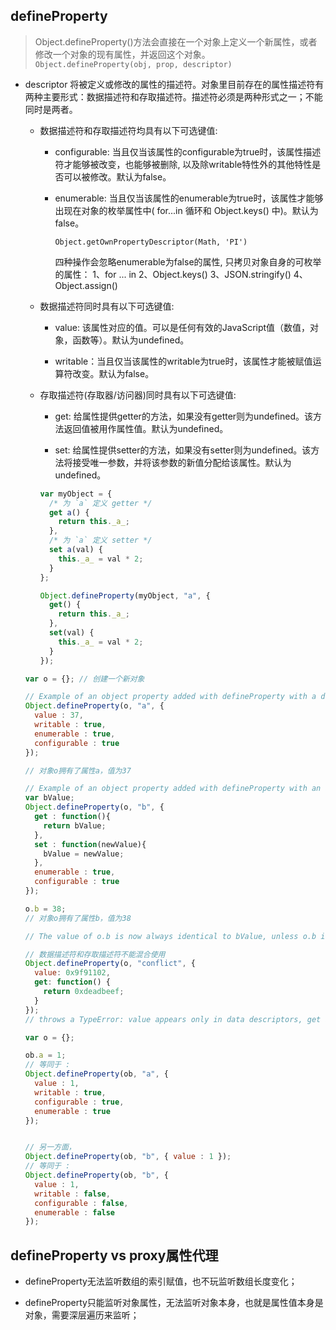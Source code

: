 ## defineProperty

  > Object.defineProperty()方法会直接在一个对象上定义一个新属性，或者修改一个对象的现有属性，并返回这个对象。`Object.defineProperty(obj, prop, descriptor)`

* descriptor 将被定义或修改的属性的描述符。对象里目前存在的属性描述符有两种主要形式：数据描述符和存取描述符。描述符必须是两种形式之一；不能同时是两者。

  - 数据描述符和存取描述符均具有以下可选键值:

    + configurable: 当且仅当该属性的configurable为true时，该属性描述符才能够被改变，也能够被删除, 以及除writable特性外的其他特性是否可以被修改。默认为false。

    + enumerable: 当且仅当该属性的enumerable为true时，该属性才能够出现在对象的枚举属性中( for...in 循环和 Object.keys() 中)。默认为false。

      `Object.getOwnPropertyDescriptor(Math, 'PI')`

      四种操作会忽略enumerable为false的属性, 只拷贝对象自身的可枚举的属性：
      1、for ... in
      2、Object.keys()
      3、JSON.stringify()
      4、Object.assign()

  - 数据描述符同时具有以下可选键值:

    + value: 该属性对应的值。可以是任何有效的JavaScript值（数值，对象，函数等）。默认为undefined。

    + writable：当且仅当该属性的writable为true时，该属性才能被赋值运算符改变。默认为false。

  - 存取描述符(存取器/访问器)同时具有以下可选键值:

    + get: 给属性提供getter的方法，如果没有getter则为undefined。该方法返回值被用作属性值。默认为undefined。

    + set: 给属性提供setter的方法，如果没有setter则为undefined。该方法将接受唯一参数，并将该参数的新值分配给该属性。默认为 undefined。

    ```js
    var myObject = {
      /* 为 `a` 定义 getter */
      get a() {
        return this._a_;
      },
      /* 为 `a` 定义 setter */
      set a(val) {
        this._a_ = val * 2;
      }
    };

    Object.defineProperty(myObject, "a", {
      get() {
        return this._a_;
      },
      set(val) {
        this._a_ = val * 2;
      }
    });
    ```


  ```js
  var o = {}; // 创建一个新对象

  // Example of an object property added with defineProperty with a data property descriptor
  Object.defineProperty(o, "a", {
    value : 37,
    writable : true,
    enumerable : true,
    configurable : true
  });

  // 对象o拥有了属性a，值为37

  // Example of an object property added with defineProperty with an accessor property descriptor
  var bValue;
  Object.defineProperty(o, "b", {
    get : function(){
      return bValue;
    },
    set : function(newValue){
      bValue = newValue;
    },
    enumerable : true,
    configurable : true
  });

  o.b = 38;
  // 对象o拥有了属性b，值为38

  // The value of o.b is now always identical to bValue, unless o.b is redefined

  // 数据描述符和存取描述符不能混合使用
  Object.defineProperty(o, "conflict", {
    value: 0x9f91102,
    get: function() {
      return 0xdeadbeef;
    }
  });
  // throws a TypeError: value appears only in data descriptors, get appears only in accessor descriptors

  var o = {};

  ob.a = 1;
  // 等同于 :
  Object.defineProperty(ob, "a", {
    value : 1,
    writable : true,
    configurable : true,
    enumerable : true
  });


  // 另一方面，
  Object.defineProperty(ob, "b", { value : 1 });
  // 等同于 :
  Object.defineProperty(ob, "b", {
    value : 1,
    writable : false,
    configurable : false,
    enumerable : false
  });
  ```


## defineProperty vs proxy属性代理

* defineProperty无法监听数组的索引赋值，也不玩监听数组长度变化；

* defineProperty只能监听对象属性，无法监听对象本身，也就是属性值本身是对象，需要深层遍历来监听；